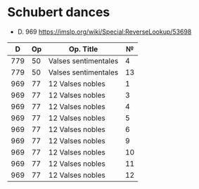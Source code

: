 # Schubert dances

* D. 969 https://imslp.org/wiki/Special:ReverseLookup/53698

| D   | Op | Op. Title            | №  |
|-----|----|----------------------|----|
| 779 | 50 | Valses sentimentales | 4  |
| 779 | 50 | Valses sentimentales | 13 |
| 969 | 77 | 12 Valses nobles     | 1  |
| 969 | 77 | 12 Valses nobles     | 3  |
| 969 | 77 | 12 Valses nobles     | 4  |
| 969 | 77 | 12 Valses nobles     | 5  |
| 969 | 77 | 12 Valses nobles     | 6  |
| 969 | 77 | 12 Valses nobles     | 9  |
| 969 | 77 | 12 Valses nobles     | 10 |
| 969 | 77 | 12 Valses nobles     | 11 |
| 969 | 77 | 12 Valses nobles     | 12 |
